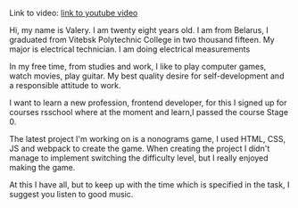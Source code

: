 Link to video: [link to youtube video](https://youtu.be/1BHaBacpoLE)

Hi, my name is Valery. I am twenty eight years old. I am from Belarus, I graduated from Vitebsk Polytechnic College in two thousand fifteen. My major is electrical technician. I am doing electrical measurements

In my free time, from studies and work, I like to play computer games, watch movies, play guitar. My best quality desire for self-development and a responsible attitude to work.

I want to learn a new profession, frontend developer, for this I signed up for courses rsschool where at the moment and learn,I passed the course Stage 0.

The latest project I'm working on is a nonograms game, I used HTML, CSS, JS and webpack to create the game. When creating the project I didn't manage to implement switching the difficulty level, but I really enjoyed making the game.

At this I have all, but to keep up with the time which is specified in the task, I suggest you listen to good music.
